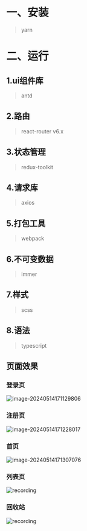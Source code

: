 # 一、安装
> yarn 
# 二、运行
## 1.ui组件库
> antd
## 2.路由
> react-router v6.x
## 3.状态管理
> redux-toolkit
## 4.请求库
> axios
## 5.打包工具
> webpack
## 6.不可变数据
> immer
## 7.样式
> scss
## 8.语法
> typescript

## 页面效果

### 登录页

![image-20240514171129806](C:\Users\23382\AppData\Roaming\Typora\typora-user-images\image-20240514171129806.png)

### 注册页

![image-20240514171228017](C:\Users\23382\AppData\Roaming\Typora\typora-user-images\image-20240514171228017.png)

### 首页

![image-20240514171307076](C:\Users\23382\AppData\Roaming\Typora\typora-user-images\image-20240514171307076.png)

### 列表页

![recording](D:\software\qianduan\PixPin\PixPin\History\recording.gif)

### 回收站

![recording](D:\software\qianduan\PixPin\PixPin\History\recording.gif)